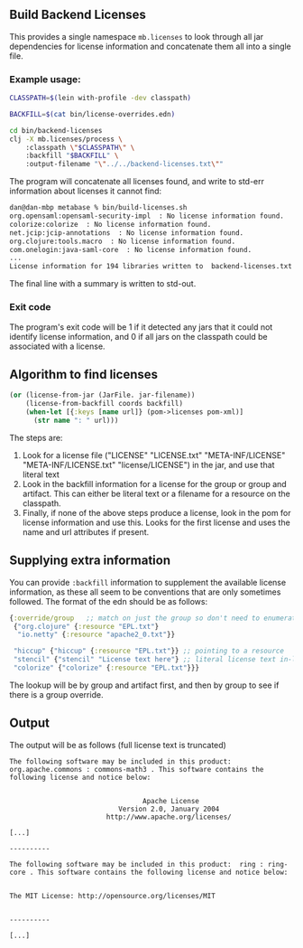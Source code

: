 ## Build Backend Licenses

This provides a single namespace `mb.licenses` to look through all jar dependencies for license information and concatenate them all into a single file.

### Example usage:

```bash
CLASSPATH=$(lein with-profile -dev classpath)

BACKFILL=$(cat bin/license-overrides.edn)

cd bin/backend-licenses
clj -X mb.licenses/process \
    :classpath \"$CLASSPATH\" \
    :backfill "$BACKFILL" \
    :output-filename "\"../../backend-licenses.txt\""
```

The program will concatenate all licenses found, and write to std-err information about licenses it cannot find:

```bash
dan@dan-mbp metabase % bin/build-licenses.sh
org.opensaml:opensaml-security-impl  : No license information found.
colorize:colorize  : No license information found.
net.jcip:jcip-annotations  : No license information found.
org.clojure:tools.macro  : No license information found.
com.onelogin:java-saml-core  : No license information found.
...
License information for 194 libraries written to  backend-licenses.txt
```

The final line with a summary is written to std-out.

### Exit code

The program's exit code will be 1 if it detected any jars that it could not identify license information, and 0 if all jars on the classpath could be associated with a license.

## Algorithm to find licenses

```clojure
(or (license-from-jar (JarFile. jar-filename))
    (license-from-backfill coords backfill)
    (when-let [{:keys [name url]} (pom->licenses pom-xml)]
      (str name ": " url)))
```

The steps are:
1. Look for a license file ("LICENSE" "LICENSE.txt" "META-INF/LICENSE" "META-INF/LICENSE.txt" "license/LICENSE") in the jar, and use that literal text
2. Look in the backfill information for a license for the group or group and artifact. This can either be literal text or a filename for a resource on the classpath.
3. Finally, if none of the above steps produce a license, look in the pom for license information and use this. Looks for the first license and uses the name and url attributes if present.

## Supplying extra information

You can provide `:backfill` information to supplement the available license information, as these all seem to be conventions that are only sometimes followed. The format of the edn should be as follows:

```clojure
{:override/group   ;; match on just the group so don't need to enumerate artifacts
 {"org.clojure" {:resource "EPL.txt"}
  "io.netty" {:resource "apache2_0.txt"}}

 "hiccup" {"hiccup" {:resource "EPL.txt"}} ;; pointing to a resource
 "stencil" {"stencil" "License text here"} ;; literal license text in-line
 "colorize" {"colorize" {:resource "EPL.txt"}}}
 ```

 The lookup will be by group and artifact first, and then by group to see if there is a group override.


## Output

The output will be as follows (full license text is truncated)

```
The following software may be included in this product:  org.apache.commons : commons-math3 . This software contains the following license and notice below:


                                 Apache License
                           Version 2.0, January 2004
                        http://www.apache.org/licenses/

[...]

----------

The following software may be included in this product:  ring : ring-core . This software contains the following license and notice below:


The MIT License: http://opensource.org/licenses/MIT


----------

[...]

```
